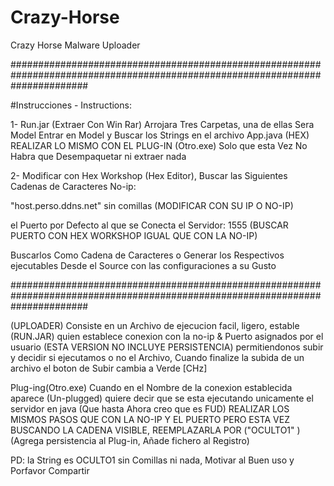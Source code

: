 # Crazy-Horse
Crazy Horse Malware Uploader

##############################################################################################################################

#Instrucciones - Instructions:

1- Run.jar (Extraer Con Win Rar)
Arrojara Tres Carpetas, una de ellas Sera Model Entrar en Model y Buscar los Strings en el archivo App.java (HEX)
REALIZAR LO MISMO CON EL PLUG-IN (Otro.exe) Solo que esta Vez No Habra que Desempaquetar ni extraer nada

2- Modificar con Hex Workshop (Hex Editor), Buscar las Siguientes Cadenas de Caracteres No-ip:

"host.perso.ddns.net" sin comillas (MODIFICAR CON SU IP O NO-IP)

el Puerto por Defecto al que se Conecta el Servidor: 1555 (BUSCAR PUERTO CON HEX WORKSHOP IGUAL QUE CON LA NO-IP)

Buscarlos Como Cadena de Caracteres o Generar los Respectivos ejecutables Desde el Source con las configuraciones a su Gusto

##############################################################################################################################

(UPLOADER)
Consiste en un Archivo de ejecucion facil, ligero, estable (RUN.JAR) quien establece conexion con la no-ip & Puerto asignados por el usuario (ESTA VERSION NO INCLUYE PERSISTENCIA) permitiendonos subir y decidir si ejecutamos o no el Archivo, Cuando finalize la subida de un archivo el boton de Subir cambia a Verde [CHz]

Plug-ing(Otro.exe)
Cuando en el Nombre de la conexion establecida aparece (Un-plugged) quiere decir que se esta ejecutando unicamente el servidor en java (Que hasta Ahora creo que es FUD)
REALIZAR LOS MISMOS PASOS QUE CON LA NO-IP Y EL PUERTO PERO ESTA VEZ BUSCANDO LA CADENA VISIBLE, REEMPLAZARLA POR ("OCULTO1" )(Agrega persistencia al Plug-in, Añade fichero al Registro)

PD: la String es OCULTO1 sin Comillas ni nada, Motivar al Buen uso y Porfavor Compartir
